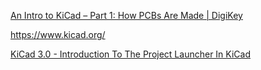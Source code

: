 
[An Intro to KiCad – Part 1: How PCBs Are Made | DigiKey](https://www.youtube.com/watch?v=vaCVh2SAZY4)

https://www.kicad.org/


[KiCad 3.0 - Introduction To The Project Launcher In KiCad](https://www.youtube.com/watch?v=eSRt5r28oHw&list=PLy2022BX6EsrSzOcmuhV9A3bnEY3KSZOO)
